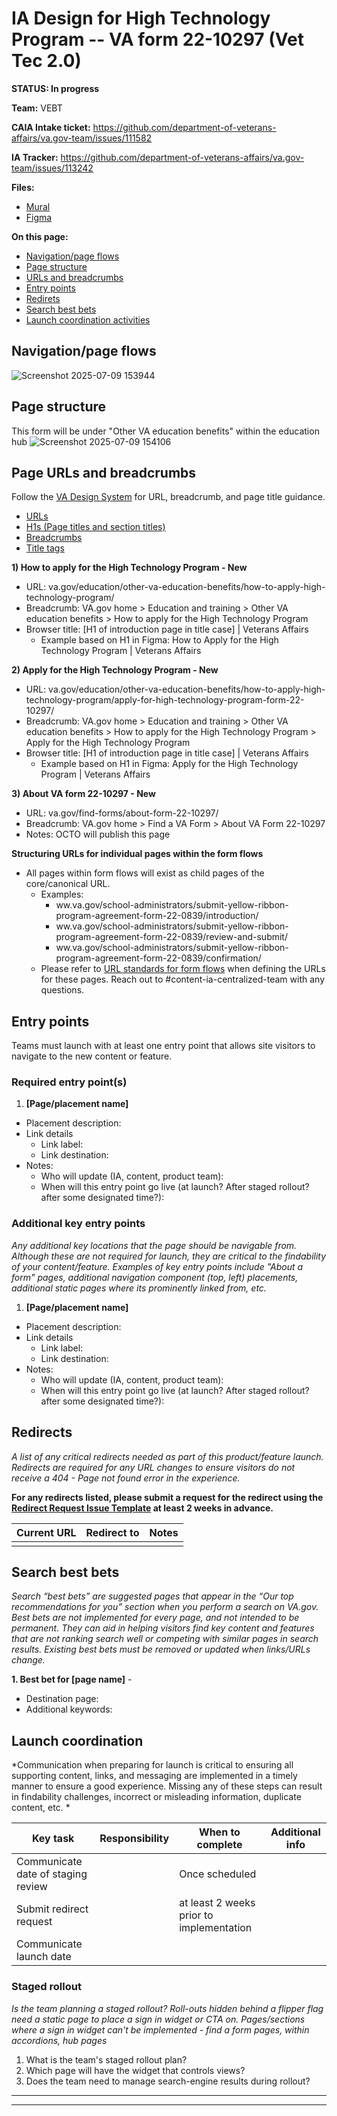 # IA Design for High Technology Program -- VA form 22-10297 (Vet Tec 2.0)
**STATUS: In progress**

**Team:** VEBT

**CAIA Intake ticket:**
https://github.com/department-of-veterans-affairs/va.gov-team/issues/111582

**IA Tracker:** 
https://github.com/department-of-veterans-affairs/va.gov-team/issues/113242

**Files:**
- [Mural](https://app.mural.co/t/departmentofveteransaffairs9999/m/departmentofveteransaffairs9999/1741952923569/292ec62768ccf39d097e94a278b65fea8e58b736)
- [Figma](https://www.figma.com/design/16Nm7LglbF1lCKBxdphRKk/VEBT-Form-22-10297--HITECH-VETS-Program--VET-TEC-2.0-?node-id=0-1&t=dWNWNxVO8S549B1I-1)

**On this page:**
- [Navigation/page flows](#flows)
- [Page structure](#map)
- [URLs and breadcrumbs](#url)
- [Entry points](#nav)
- [Redirets](#redirects)
- [Search best bets](#bestbets)
- [Launch coordination activities](#launch)


## <a name="flows"></a>Navigation/page flows <br>
![Screenshot 2025-07-09 153944](https://github.com/user-attachments/assets/89d28321-9089-49e2-bdc2-3fe27e2ba6af)


## <a name="map"></a>Page structure<br>
This form will be under "Other VA education benefits" within the education hub
![Screenshot 2025-07-09 154106](https://github.com/user-attachments/assets/38045bc1-3e09-4290-8b9a-59f2c20c241a)


## <a name="url"></a>Page URLs and breadcrumbs
Follow the [VA Design System](https://design.va.gov/) for URL, breadcrumb, and page title guidance.  
- [URLs](https://design.va.gov/components/url-standards/)
- [H1s (Page titles and section titles)](https://design.va.gov/content-style-guide/page-titles-and-section-titles)
- [Breadcrumbs](https://design.va.gov/components/breadcrumbs)
- [Title tags](https://design.va.gov/content-style-guide/title-tags)

**1) How to apply for the High Technology Program - New**
- URL: va.gov/education/other-va-education-benefits/how-to-apply-high-technology-program/
- Breadcrumb: VA.gov home > Education and training > Other VA education benefits > How to apply for the High Technology Program 
- Browser title: [H1 of introduction page in title case] | Veterans Affairs
    - Example based on H1 in Figma: How to Apply for the High Technology Program | Veterans Affairs

**2) Apply for the High Technology Program - New**
- URL: va.gov/education/other-va-education-benefits/how-to-apply-high-technology-program/apply-for-high-technology-program-form-22-10297/
- Breadcrumb: VA.gov home > Education and training > Other VA education benefits > How to apply for the High Technology Program > Apply for the High Technology Program
- Browser title: [H1 of introduction page in title case] | Veterans Affairs
    - Example based on H1 in Figma: Apply for the High Technology Program | Veterans Affairs

**3) About VA form 22-10297 - New**
- URL: va.gov/find-forms/about-form-22-10297/
- Breadcrumb: VA.gov home > Find a VA Form > About VA Form 22-10297
- Notes: OCTO will publish this page

**Structuring URLs for individual pages within the form flows**
- All pages within form flows will exist as child pages of the core/canonical URL.
  - Examples:
      - ww.va.gov/school-administrators/submit-yellow-ribbon-program-agreement-form-22-0839/introduction/
      - ww.va.gov/school-administrators/submit-yellow-ribbon-program-agreement-form-22-0839/review-and-submit/
      - ww.va.gov/school-administrators/submit-yellow-ribbon-program-agreement-form-22-0839/confirmation/
  - Please refer to [URL standards for form flows](https://design.va.gov/components/url-standards/#guidelines-for-urls-in-form-flows) when defining the URLs for these pages.  Reach out to #content-ia-centralized-team with any questions.



## <a name="nav"></a>Entry points <br>

Teams must launch with at least one entry point that allows site visitors to navigate to the new content or feature. 

### Required entry point(s)

1. **[Page/placement name]**
  - Placement description: 
  - Link details
    - Link label: 
    - Link destination: 
  - Notes:
    - Who will update (IA, content, product team):
    - When will this entry point go live (at launch? After staged rollout? after some designated time?):

### Additional key entry points
_Any additional key locations that the page should be navigable from. Although these are not required for launch, they are critical to the findability of your content/feature.  Examples of key entry points include "About a form" pages, additional navigation component (top, left) placements, additional static pages where its prominently linked from, etc._

1. **[Page/placement name]**
  - Placement description: 
  - Link details
    - Link label: 
    - Link destination: 
  - Notes:
    - Who will update (IA, content, product team):
    - When will this entry point go live (at launch? After staged rollout? after some designated time?):

##  <a name="redirects"></a>Redirects <br>
*A list of any critical redirects needed as part of this product/feature launch. Redirects are required for any URL changes to ensure visitors do not receive a 404 - Page not found error in the experience.* 

**For any redirects listed, please submit a request for the redirect using the [Redirect Request Issue Template](https://github.com/department-of-veterans-affairs/va.gov-team/issues/new?template=redirect-request.md) at least 2 weeks in advance.**  

Current URL | Redirect to | Notes
--- | --- | ---
 |  | 


## <a name="bestbets"></a>Search best bets
*Search “best bets” are suggested pages that appear in the “Our top recommendations for you” section when you perform a search on VA.gov. Best bets are not implemented for every page, and not intended to be permanent.  They can aid in helping visitors find key content and features that are not ranking search well or competing with similar pages in search results. Existing best bets must be removed or updated when links/URLs change.*

**1. Best bet for [page name]** - 
- Destination page:
- Additional keywords:

## <a name="launch"></a>Launch coordination <br>
*Communication when preparing for launch is critical to ensuring all supporting content, links, and messaging are implemented in a timely manner to ensure a good experience. Missing any of these steps can result in findability challenges, incorrect or misleading information, duplicate content, etc. *

Key task | Responsibility | When to complete | Additional info
--- | --- | --- | ---
Communicate date of staging review | | Once scheduled |
Submit redirect request | | at least 2 weeks prior to implementation | 
Communicate launch date | | |




### Staged rollout
*Is the team planning a staged rollout? Roll-outs hidden behind a flipper flag need a static page to place a sign in widget or CTA on. Pages/sections where a sign in widget can't be implemented - find a form pages, within accordions, hub pages*

1. What is the team's staged rollout plan?
2. Which page will have the widget that controls views?
3. Does the team need to manage search-engine results during rollout?




<hr>
<hr>
